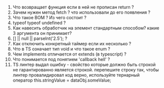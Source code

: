 1. Что возвращает функция если в ней не прописан return ?
2. Зачем нужен метод fetch ? что использовали до его появления ?
3. Что такое BOM ? Из чего состоит ?
4. typeof typeof undefined ?
5. Как навесить обработчик на элемент стандартным способом? какие 3 аргумента он принимает?
6. [] || null || parseInt('2.5'); ?
7. Как отключить конкретный таймер если их несколько ?
8. Что в TS означает тип void и что такое enum ?
9. Чем implements отличается от extends (в typescript) ?
10. Что понимается под понятием 'callback hell' ? 
11. TS линтер выдал ошибку - свойство которые должно быть строкой не гарантированно является строкой.
перепешите строку так, чтобы линтер провалидировал код верно, используйте тернарный оператор
this.stringValue = dataObj.someValue;


